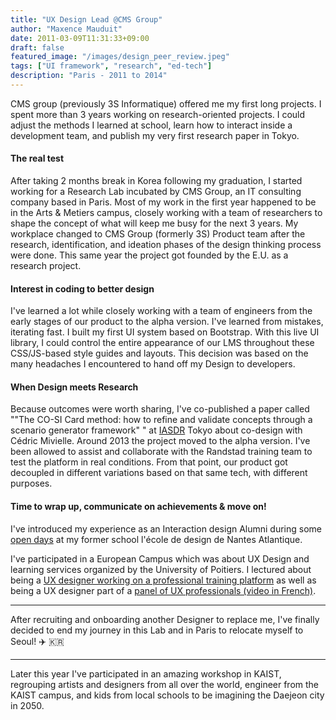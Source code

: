 ```yaml
---
title: "UX Design Lead @CMS Group"
author: "Maxence Mauduit"
date: 2011-03-09T11:31:33+09:00
draft: false
featured_image: "/images/design_peer_review.jpeg"
tags: ["UI framework", "research", "ed-tech"]
description: "Paris - 2011 to 2014"
---
```

CMS group (previously 3S Informatique) offered me my first long projects. I spent more than 3 years working on research-oriented projects. I could adjust the methods I learned at school, learn how to interact inside a development team, and publish my very first research paper in Tokyo.

#### The real test
After taking 2 months break in Korea following my graduation, I started working for a Research Lab incubated by CMS Group, an IT consulting company based in Paris. Most of my work in the first year happened to be in the Arts & Metiers campus, closely working with a team of researchers to shape the concept of what will keep me busy for the next 3 years. My workplace changed to CMS Group (formerly 3S) Product team after the research, identification, and ideation phases of the design thinking process were done. This same year the project got founded by the E.U. as a research project.

#### Interest in coding to better design
I've learned a lot while closely working with a team of engineers from the early stages of our product to the alpha version. I've learned from mistakes, iterating fast. I built my first UI system based on Bootstrap. With this live UI library, I could control the entire appearance of our LMS throughout these CSS/JS-based style guides and layouts. This decision was based on the many headaches I encountered to hand off my Design to developers.

#### When Design meets Research
Because outcomes were worth sharing, I've co-published a paper called ""The CO-SI Card method: how to refine and validate concepts through a scenario generator framework" " at [IASDR](https://iasdr.net/) Tokyo about co-design with Cédric Mivielle.
Around 2013 the project moved to the alpha version. I've been allowed to assist and collaborate with the Randstad training team to test the platform in real conditions. From that point, our product got decoupled in different variations based on that same tech, with different purposes.

#### Time to wrap up, communicate on achievements & move on!
I've introduced my experience as an Interaction design Alumni during some [open days](https://www.lecolededesign.com/actualites/portes-ouvertes-2014-conferences-et-temoignages-d-anciens-1771) at my former school l'école de design de Nantes Atlantique.

I've participated in a European Campus which was about UX Design and learning services organized by the University of Poitiers. 
I lectured about being a [UX designer working on a professional training platform](https://uptv.univ-poitiers.fr/program/campus-europeen-d-ete-201s3etnbsp-ux-designetnbsp-l-experience-utilisateur-au-service-des-apprentissagesetnbsp/video/3890/vue-etquot-votre-universite-d-entreprise-etquot-de-la-conception-de-methodes-a-la-conception-d-un-service/index.html) as well as being a UX designer part of a [panel of UX professionals (video in French)](https://uptv.univ-poitiers.fr/program/campus-europeen-d-ete-2013etnbsp-ux-designetnbsp-l-experience-utilisateur-au-service-des-apprentissagesetnbsp/video/3897/ux-designer-metier-ou-phenomene-de-mode-l-avis-des-professionnels/index.html).

---
After recruiting and onboarding another Designer to replace me, I've finally decided to end my journey in this Lab and in Paris to relocate myself to Seoul! ✈️ 🇰🇷

---
Later this year I've participated in an amazing workshop in KAIST, regrouping artists and designers from all over the world, engineer from the KAIST campus, and kids from local schools to be imagining the Daejeon city in 2050. 